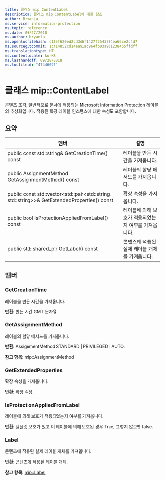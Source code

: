 ```yaml
---
title: 클래스 mip ContentLabel
description: 클래스 mip ContentLabel에 대한 참조
author: BryanLa
ms.service: information-protection
ms.topic: reference
ms.date: 09/27/2018
ms.author: bryanla
ms.openlocfilehash: c105f620ed2cd3d6f1427f2543784ea66ce2c4d7
ms.sourcegitcommit: 1cf14852cd14ea91ac964fb03a901238455ffdff
ms.translationtype: HT
ms.contentlocale: ko-KR
ms.lasthandoff: 09/28/2018
ms.locfileid: "47446025"
---
```

# <a name="class-mipcontentlabel"></a>클래스 mip::ContentLabel 
콘텐츠 조각, 일반적으로 문서에 적용되는 Microsoft Information Protection 레이블의 추상화입니다.
적용된 특정 레이블 인스턴스에 대한 속성도 포함합니다.
  
## <a name="summary"></a>요약
 멤버                        | 설명                                
--------------------------------|---------------------------------------------
 public const std::string& GetCreationTime() const  |  레이블을 만든 시간을 가져옵니다.
 public AssignmentMethod GetAssignmentMethod() const  |  레이블의 할당 메서드를 가져옵니다.
public const std::vector<std::pair<std::string, std::string>>& GetExtendedProperties() const  |  확장 속성을 가져옵니다.
 public bool IsProtectionAppliedFromLabel() const  |  레이블에 의해 보호가 적용되었는지 여부를 가져옵니다.
public std::shared_ptr<Label> GetLabel() const  |  콘텐츠에 적용된 실제 레이블 개체를 가져옵니다.
  
## <a name="members"></a>멤버
  
### <a name="getcreationtime"></a>GetCreationTime
레이블을 만든 시간을 가져옵니다.

  
**반환**: 만든 시간 GMT 문자열.
  
### <a name="getassignmentmethod"></a>GetAssignmentMethod
레이블의 할당 메서드를 가져옵니다.

  
**반환**: AssignmentMethod STANDARD | PRIVILEGED | AUTO. 
  
**참고 항목**: mip::AssignmentMethod
  
### <a name="getextendedproperties"></a>GetExtendedProperties
확장 속성을 가져옵니다.

  
**반환**: 확장 속성.
  
### <a name="isprotectionappliedfromlabel"></a>IsProtectionAppliedFromLabel
레이블에 의해 보호가 적용되었는지 여부를 가져옵니다.

  
**반환**: 템플릿 보호가 있고 이 레이블에 의해 보호된 경우 True, 그렇지 않으면 false.
  
### <a name="label"></a>Label
콘텐츠에 적용된 실제 레이블 개체를 가져옵니다.

  
**반환**: 콘텐츠에 적용된 레이블 개체. 
  
**참고 항목**: [mip::Label](class_mip_label.md)